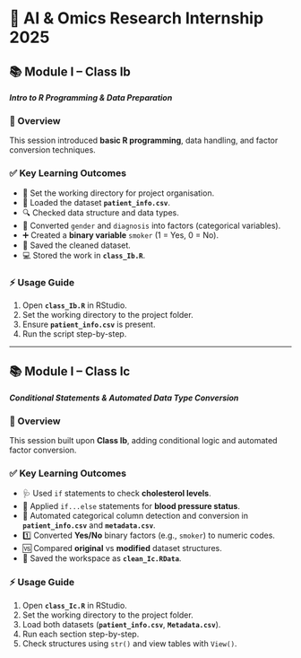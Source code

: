 
# 🚀 AI & Omics Research Internship 2025

## 📚 Module I – Class Ib

***Intro to R Programming & Data Preparation***

### 📝 Overview

This session introduced **basic R programming**, data handling, and factor conversion techniques.

### ✅ Key Learning Outcomes

* 📂 Set the working directory for project organisation.
* 📄 Loaded the dataset **`patient_info.csv`**.
* 🔍 Checked data structure and data types.
* 🔄 Converted `gender` and `diagnosis` into factors (categorical variables).
* ➕ Created a **binary variable** `smoker` (1 = Yes, 0 = No).
* 💾 Saved the cleaned dataset.
* 💻 Stored the work in **`class_Ib.R`**.

### ⚡ Usage Guide

1. Open **`class_Ib.R`** in RStudio.
2. Set the working directory to the project folder.
3. Ensure **`patient_info.csv`** is present.
4. Run the script step-by-step.

---

## 📚 Module I – Class Ic

***Conditional Statements & Automated Data Type Conversion***

### 📝 Overview

This session built upon **Class Ib**, adding conditional logic and automated factor conversion.

### ✅ Key Learning Outcomes

* 🩺 Used `if` statements to check **cholesterol levels**.
* 💓 Applied `if...else` statements for **blood pressure status**.
* 🔄 Automated categorical column detection and conversion in **`patient_info.csv`** and **`metadata.csv`**.
* 1️⃣ Converted **Yes/No** binary factors (e.g., `smoker`) to numeric codes.
* 🆚 Compared **original** vs **modified** dataset structures.
* 💾 Saved the workspace as **`clean_Ic.RData`**.

### ⚡ Usage Guide

1. Open **`class_Ic.R`** in RStudio.
2. Set the working directory to the project folder.
3. Load both datasets (**`patient_info.csv`**, **`Metadata.csv`**).
4. Run each section step-by-step.
5. Check structures using `str()` and view tables with `View()`.
